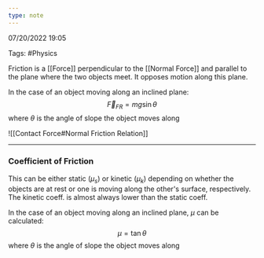 ```yaml
---
type: note
---
```

07/20/2022 19:05

Tags: #Physics 

Friction is a [[Force]] perpendicular to the [[Normal Force]] and parallel to the plane where the two objects meet. It opposes motion along this plane.

In the case of an object moving along an inclined plane:
$$
\vec{F}_{FR}=mg\sin\theta
$$
where $\theta$ is the angle of slope the object moves along 

![[Contact Force#Normal Friction Relation]]

---

### Coefficient of Friction
This can be either static ($\mu_s$) or kinetic ($\mu_k$) depending on whether the objects are at rest or one is moving along the other's surface, respectively. The kinetic coeff. is almost always lower than the static coeff.

In the case of an object moving along an inclined plane, $\mu$ can be calculated:
$$
\mu=\tan\theta
$$
where $\theta$ is the angle of slope the object moves along 